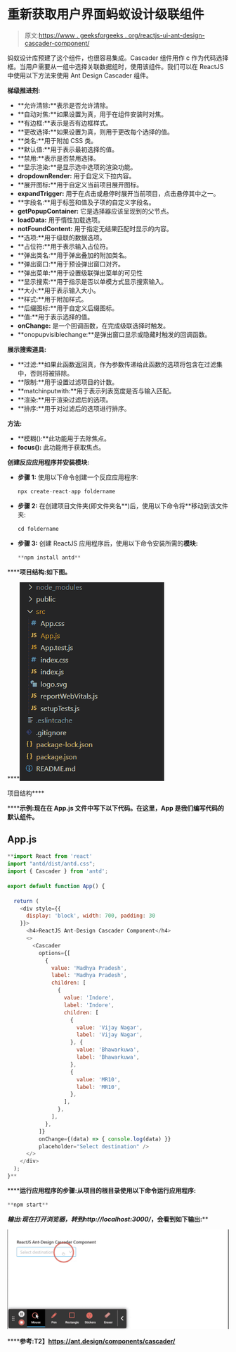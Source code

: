 # 重新获取用户界面蚂蚁设计级联组件

> 原文:[https://www . geeksforgeeks . org/reactjs-ui-ant-design-cascader-component/](https://www.geeksforgeeks.org/reactjs-ui-ant-design-cascader-component/)

蚂蚁设计库预建了这个组件，也很容易集成。Cascader 组件用作 c 作为代码选择框。当用户需要从一组中选择关联数据组时，使用该组件。我们可以在 ReactJS 中使用以下方法来使用 Ant Design Cascader 组件。

**梯级推进剂:**

*   **允许清除:**表示是否允许清除。
*   **自动对焦:**如果设置为真，用于在组件安装时对焦。
*   **有边框:**表示是否有边框样式。
*   **更改选择:**如果设置为真，则用于更改每个选择的值。
*   **类名:**用于附加 CSS 类。
*   **默认值:**用于表示最初选择的值。
*   **禁用:**表示是否禁用选择。
*   **显示渲染:**是显示选中选项的渲染功能。
*   **dropdownRender:** 用于自定义下拉内容。
*   **展开图标:**用于自定义当前项目展开图标。
*   **expandTrigger:** 用于在点击或悬停时展开当前项目，点击悬停其中之一。
*   **字段名:**用于标签和值及子项的自定义字段名。
*   **getPopupContainer:** 它是选择器应该呈现到的父节点。
*   **loadData:** 用于惰性加载选项。
*   **notFoundContent:** 用于指定无结果匹配时显示的内容。
*   **选项:**用于级联的数据选项。
*   **占位符:**用于表示输入占位符。
*   **弹出类名:**用于弹出叠加的附加类名。
*   **弹出窗口:**用于预设弹出窗口对齐。
*   **弹出菜单:**用于设置级联弹出菜单的可见性
*   **显示搜索:**用于指示是否以单模方式显示搜索输入。
*   **大小:**用于表示输入大小。
*   **样式:**用于附加样式。
*   **后缀图标:**用于自定义后缀图标。
*   **值:**用于表示选择的值。
*   **onChange:** 是一个回调函数，在完成级联选择时触发。
*   **onopupvisiblechange:**是弹出窗口显示或隐藏时触发的回调函数。

**展示搜索道具:**

*   **过滤:**如果此函数返回真，作为参数传递给此函数的选项将包含在过滤集中，否则将被排除。
*   **限制:**用于设置过滤项目的计数。
*   **matchinputwith:**用于表示列表宽度是否与输入匹配。
*   **渲染:**用于渲染过滤后的选项。
*   **排序:**用于对过滤后的选项进行排序。

**方法:**

*   **模糊():**此功能用于去除焦点。
*   **focus():** 此功能用于获取焦点。

**创建反应应用程序并安装模块:**

*   **步骤 1:** 使用以下命令创建一个反应应用程序:

    ```jsx
    npx create-react-app foldername
    ```

*   **步骤 2:** 在创建项目文件夹(即文件夹名**)后，使用以下命令将**移动到该文件夹:

    ```jsx
    cd foldername
    ```

*   **步骤 3:** 创建 ReactJS 应用程序后，使用以下命令安装所需的****模块:****

    ```jsx
    **npm install antd**
    ```

******项目结构:**如下图。****

****![](img/f04ae0d8b722a9fff0bd9bd138b29c23.png)

项目结构**** 

******示例:**现在在 **App.js** 文件中写下以下代码。在这里，App 是我们编写代码的默认组件。****

## ****App.js****

```jsx
**import React from 'react'
import "antd/dist/antd.css";
import { Cascader } from 'antd';

export default function App() {

  return (
    <div style={{
      display: 'block', width: 700, padding: 30
    }}>
      <h4>ReactJS Ant-Design Cascader Component</h4>
      <>
        <Cascader
          options={[
            {
              value: 'Madhya Pradesh',
              label: 'Madhya Pradesh',
              children: [
                {
                  value: 'Indore',
                  label: 'Indore',
                  children: [
                    {
                      value: 'Vijay Nagar',
                      label: 'Vijay Nagar',
                    }, {
                      value: 'Bhawarkuwa',
                      label: 'Bhawarkuwa',
                    },
                    {
                      value: 'MR10',
                      label: 'MR10',
                    },
                  ],
                },
              ],
            },
          ]}
          onChange={(data) => { console.log(data) }}
          placeholder="Select destination" />
      </>
    </div>
  );
}**
```

******运行应用程序的步骤:**从项目的根目录使用以下命令运行应用程序:****

```jsx
**npm start**
```

******输出:**现在打开浏览器，转到***http://localhost:3000/***，会看到如下输出:****

****![](img/7293feedb9b620f357dc4e61c7487ef0.png)****

******参考:**T2】https://ant.design/components/cascader/****